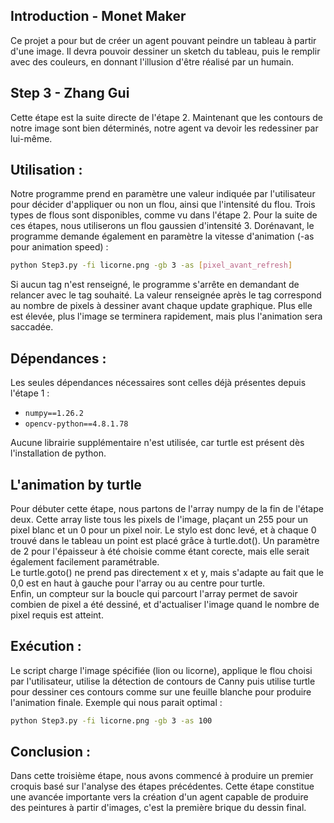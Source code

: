 ## Introduction - Monet Maker
Ce projet a pour but de créer un agent pouvant peindre un tableau à partir d'une image. Il devra pouvoir dessiner un sketch du tableau, puis le remplir avec des couleurs, en donnant l'illusion d'être réalisé par un humain.

## Step 3 - Zhang Gui
Cette étape est la suite directe de l'étape 2. Maintenant que les contours de notre image sont bien déterminés, notre agent va devoir les redessiner par lui-même.

## Utilisation :
Notre programme prend en paramètre une valeur indiquée par l'utilisateur pour décider d'appliquer ou non un flou, ainsi que l'intensité du flou. Trois types de flous sont disponibles, comme vu dans l'étape 2. Pour la suite de ces étapes, nous utiliserons un flou gaussien d'intensité 3. Dorénavant, le programme demande également en paramètre la vitesse d'animation (-as pour animation speed) :
```bash
python Step3.py -fi licorne.png -gb 3 -as [pixel_avant_refresh]
```

Si aucun tag n'est renseigné, le programme s'arrête en demandant de relancer avec le tag souhaité.
La valeur renseignée après le tag correspond au nombre de pixels à dessiner avant chaque update graphique. Plus elle est élevée, plus l'image se terminera rapidement, mais plus l'animation sera saccadée.

## Dépendances :
Les seules dépendances nécessaires sont celles déjà présentes depuis l'étape 1 :
* `numpy==1.26.2`
* `opencv-python==4.8.1.78`  

Aucune librairie supplémentaire n'est utilisée, car turtle est présent dès l'installation de python.

## L'animation by turtle
Pour débuter cette étape, nous partons de l'array numpy de la fin de l'étape deux. Cette array liste tous les pixels de l'image, plaçant un 255 pour un pixel blanc et un 0 pour un pixel noir. Le stylo est donc levé, et à chaque 0 trouvé dans le tableau un point est placé grâce à turtle.dot(). Un paramètre de 2 pour l'épaisseur à été choisie comme étant corecte, mais elle serait également facilement paramétrable.  
Le turtle.goto() ne prend pas directement x et y, mais s'adapte au fait que le 0,0 est en haut à gauche pour l'array ou au centre pour turtle.  
Enfin, un compteur sur la boucle qui parcourt l'array permet de savoir combien de pixel a été dessiné, et d'actualiser l'image quand le nombre de pixel requis est atteint.    


## Exécution :
Le script charge l'image spécifiée (lion ou licorne), applique le flou choisi par l'utilisateur, utilise la détection de contours de Canny puis utilise turtle pour dessiner ces contours comme sur une feuille blanche pour produire l'animation finale.
Exemple qui nous parait optimal :
```bash
python Step3.py -fi licorne.png -gb 3 -as 100
```

## Conclusion :
Dans cette troisième étape, nous avons commencé à produire un premier croquis basé sur l'analyse des étapes précédentes. Cette étape constitue une avancée importante vers la création d'un agent capable de produire des peintures à partir d'images, c'est la première brique du dessin final.